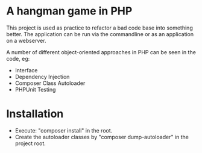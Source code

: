 # A hangman game in PHP

This project is used as practice to refactor a bad code base into something better. The application can be run via the commandline or as an application on a webserver.

A number of different object-oriented approaches in PHP can be seen in the code, eg:
- Interface
- Dependency Injection
- Composer Class Autoloader
- PHPUnit Testing

# Installation

- Execute: "composer install" in the root.
- Create the autoloader classes by "composer dump-autoloader" in the project root.
